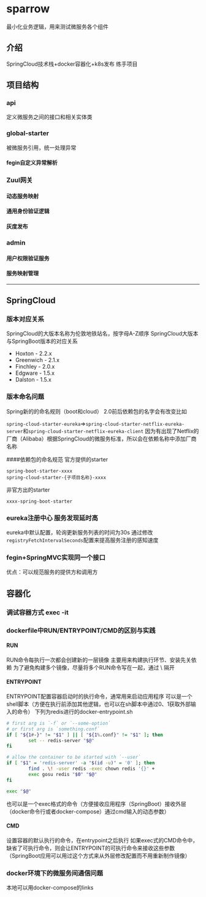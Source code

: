 # sparrow
最小化业务逻辑，用来测试微服务各个组件

## 介绍
SpringCloud技术栈+docker容器化+k8s发布 练手项目
## 项目结构

### api
定义微服务之间的接口和相关实体类

### global-starter
被微服务引用，统一处理异常
#### fegin自定义异常解析


### Zuul网关
#### 动态服务映射



#### 通用身份验证逻辑



#### 灰度发布



### admin
#### 用户权限验证服务



#### 服务映射管理





---


## SpringCloud
### 版本对应关系
SpringCloud的大版本名称为伦敦地铁站名，按字母A-Z顺序
SpringCloud大版本与SpringBoot版本的对应关系
* Hoxton - 2.2.x
* Greenwich - 2.1.x
* Finchley - 2.0.x
* Edgware - 1.5.x
* Dalston - 1.5.x

### 版本命名问题
Spring新的的命名规则（boot和cloud）
2.0前后依赖包的名字会有改变比如

`spring-cloud-starter-eureka`=>`spring-cloud-starter-netflix-eureka-server`和`spring-cloud-starter-netflix-eureka-client`
因为有出现了Netflix的厂商（Alibaba）根据SpringCloud的微服务标准，所以会在依赖名称中添加厂商名称

####依赖包的命名规范
官方提供的starter 
```
spring-boot-starter-xxxx
spring-cloud-starter-{子项目名称}-xxxx
```
非官方出的starter
```
xxxx-spring-boot-starter
```
### eureka注册中心 服务发现延时高
eureka中默认配置，轮询更新服务列表的时间为30s
通过修改`registryFetchIntervalSeconds`配置来提高服务注册的感知速度

### fegin+SpringMVC实现同一个接口
优点：可以规范服务的提供方和调用方


## 容器化
### 调试容器方式 exec -it

### dockerfile中RUN/ENTRYPOINT/CMD的区别与实践

#### RUN
RUN命令每执行一次都会创建新的一层镜像
主要用来构建执行环节、安装先关依赖
为了避免构建多个镜像，尽量将多个RUN命令写在一起，通过 \ 隔开
#### ENTRYPOINT
ENTRYPOINT配置容器启动时的执行命令，通常用来启动应用程序
可以是一个shell脚本（方便在执行前添加其他逻辑，也可以在sh脚本中通过$0、$1获取外部输入的命令）
下列为redis进行的docker-entrypoint.sh
```bash
# first arg is `-f` or `--some-option`
# or first arg is `something.conf`
if [ "${1#-}" != "$1" ] || [ "${1%.conf}" != "$1" ]; then
        set -- redis-server "$@"
fi

# allow the container to be started with `--user`
if [ "$1" = 'redis-server' -a "$(id -u)" = '0' ]; then
        find . \! -user redis -exec chown redis '{}' +
        exec gosu redis "$0" "$@"
fi

exec "$@"
```
也可以是一个exec格式的命令（方便接收应用程序（SpringBoot）接收外层（docker命令行或者docker-compose）通过cmd输入的动态参数）

#### CMD
设置容器的默认执行的命令，在entrypoint之后执行
如果exec式的CMD命令中，缺省了可执行命令，则会让ENTRYPOINT的可执行命令来接收这些参数（SpringBoot应用可以用过这个方式来从外层修改配置而不用重新制作镜像）

### docker环境下的微服务间通信问题
本地可以用docker-compose的links
